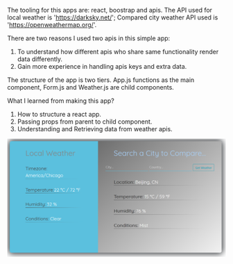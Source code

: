 
The tooling for this apps are: react, boostrap and apis. 
The API used for local weather is 'https://darksky.net/';
Compared city weather API used is 'https://openweathermap.org/'.

There are two reasons I used two apis in this simple app:
1. To understand how different apis who share same functionality render data differently. 
2. Gain more experience in handling apis keys and extra data.

The structure of the app is two tiers. App.js functions as the main component, Form.js
and Weather.js are child components. 

What I learned from making this app?

1. How to structure a react app.
2. Passing props from parent to child component.
3. Understanding and Retrieving data from weather apis.

 <div align="center">
     <img src="/public/weatherapp.png" width="700px"</img> 
 </div>



 
